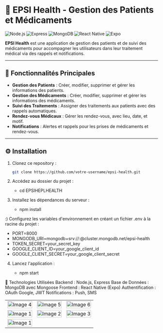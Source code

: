 # 🏥 EPSI Health - Gestion des Patients et Médicaments

![Node.js](https://img.shields.io/badge/Node.js-18.x-green?style=flat-square&logo=node.js) 
![Express](https://img.shields.io/badge/Express-4.x-blue?style=flat-square&logo=express) 
![MongoDB](https://img.shields.io/badge/MongoDB-5.x-brightgreen?style=flat-square&logo=mongodb) 
![React Native](https://img.shields.io/badge/React%20Native-0.71-blue?style=flat-square&logo=react) 
![Expo](https://img.shields.io/badge/Expo-49.x-black?style=flat-square&logo=expo) 

**EPSI Health** est une application de gestion des patients et de suivi des médicaments pour accompagner les utilisateurs dans leur traitement médical via des rappels et notifications.

---

## 📑 Fonctionnalités Principales

- **Gestion des Patients** : Créer, modifier, supprimer et gérer les informations des patients.
- **Gestion des Médicaments** : Créer, modifier, supprimer et gérer les informations des médicaments.
- **Suivi des Traitements** : Assigner des traitements aux patients avec des rappels automatiques.
- **Rendez-vous Médicaux** : Gérer les rendez-vous, avec lieu, date, et motif.
- **Notifications** : Alertes et rappels pour les prises de médicaments et rendez-vous.

---

## ⚙️ Installation

1. Clonez ce repository :

   ```bash
   git clone https://github.com/votre-username/epsi-health.git

2. Accédez au dossier du projet :

   - cd EPSIHEPLHEALTH

3. Installez les dépendances du serveur :

   - npm install

:) Configurez les variables d'environnement en créant un fichier .env à la racine du projet :


- PORT=8000
- MONGODB_URI=mongodb+srv://<username>:<password>@cluster.mongodb.net/epsi-health
- TOKEN_SECRET=your_secret_key
- GOOGLE_CLIENT_ID=your_google_client_id
- GOOGLE_CLIENT_SECRET=your_google_client_secret

4. Lancez l'application :

   - npm start

🚀 Technologies Utilisées
Backend : Node.js, Express
Base de Données : MongoDB avec Mongoose
Frontend : React Native (Expo)
Authentification : OAuth Google, JWT
Notifications : Push, SMS


<table>
    <tr>
        <td><img src="./frontdebut/src/assets/img4.jpg" alt="Image 4" style="width: 100%; max-width: 200px; height: auto;"></td>
        <td><img src="./frontdebut/src/assets/img5.jpg" alt="Image 5" style="width: 100%; max-width: 200px; height: auto;"></td>
        <td><img src="./frontdebut/src/assets/img6.jpg" alt="Image 6" style="width: 100%; max-width: 200px; height: auto;"></td>
    </tr>
    <tr>
        <td><img src="./frontdebut/src/assets/img1.jpg" alt="Image 1" style="width: 100%; max-width: 200px; height: auto;"></td>
        <td><img src="./frontdebut/src/assets/img2.jpg" alt="Image 2" style="width: 100%; max-width: 200px; height: auto;"></td>
        <td><img src="./frontdebut/src/assets/img3.jpg" alt="Image 3" style="width: 100%; max-width: 200px; height: auto;"></td>
    </tr>
        <td><img src="./frontdebut/src/assets/img7.jpg" alt="Image 1" style="width: 100%; max-width: 200px; height: auto;"></td>
        
</table>
